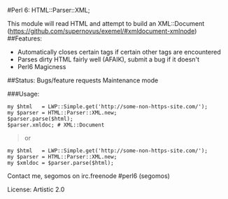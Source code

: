 #Perl 6: HTML::Parser::XML;

This module will read HTML and attempt to build an XML::Document (https://github.com/supernovus/exemel/#xmldocument-xmlnode) 
##Features:
* Automatically closes certain tags if certain other tags are encountered
* Parses dirty HTML fairly well (AFAIK), submit a bug if it doesn't
* Perl6 Magicness

##Status:
Bugs/feature requests
Maintenance mode

###Usage:
```perl6
my $html   = LWP::Simple.get('http://some-non-https-site.com/');
my $parser = HTML::Parser::XML.new;
$parser.parse($html);
$parser.xmldoc; # XML::Document
```
>or
```perl6
my $html   = LWP::Simple.get('http://some-non-https-site.com/');
my $parser = HTML::Parser::XML.new;
my $xmldoc = $parser.parse($html);
```


Contact me, segomos on irc.freenode #perl6 (segomos)

License: Artistic 2.0
